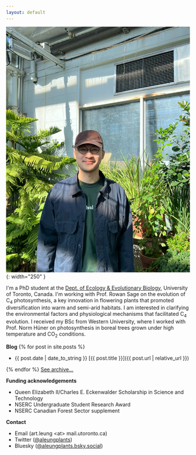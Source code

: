 ```yaml
---
layout: default
---
```


![pic of me](/assets/portrait.jpg){: width="250" }

I'm a PhD student at the <a href='https://eeb.utoronto.ca'>Dept. of Ecology & Evolutionary Biology</a>, University of Toronto, Canada. I'm working with Prof. Rowan Sage on the evolution of C<sub>4</sub> photosynthesis, a key innovation in flowering plants that promoted diversification into warm and semi-arid habitats. I am interested in clarifying the environmental factors and physiological mechanisms that facilitated C<sub>4</sub> evolution. I received my BSc from Western University, where I worked with Prof. Norm Hüner on photosynthesis in boreal trees grown under high temperature and CO<sub>2</sub> conditions.

**Blog**
{% for post in site.posts %}
- {{ post.date | date_to_string }} [{{ post.title }}]({{ post.url | relative_url }})<br>

{% endfor %}
[See archive...](/archive)

**Funding acknowledgements**
- Queen Elizabeth II/Charles E. Eckenwalder Scholarship in Science and Technology
- NSERC Undergraduate Student Research Award
- NSERC Canadian Forest Sector supplement

**Contact**
- Email (art.leung \<at\> mail.utoronto.ca)
- Twitter ([@aleungplants](https://twitter.com/aleungplants))
- Bluesky ([@aleungplants.bsky.social](https://bsky.app/profile/aleungplants.bsky.social))
